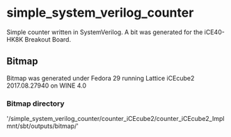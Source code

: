 # simple_system_verilog_counter
Simple counter written in SystemVerilog. A bit was generated for the iCE40-HK8K Breakout Board.

## Bitmap
Bitmap was generated under Fedora 29 running Lattice iCEcube2 2017.08.27940 on WINE 4.0
### Bitmap directory
'/simple_system_verilog_counter/counter_iCEcube2/counter_iCEcube2_Implmnt/sbt/outputs/bitmap/'
